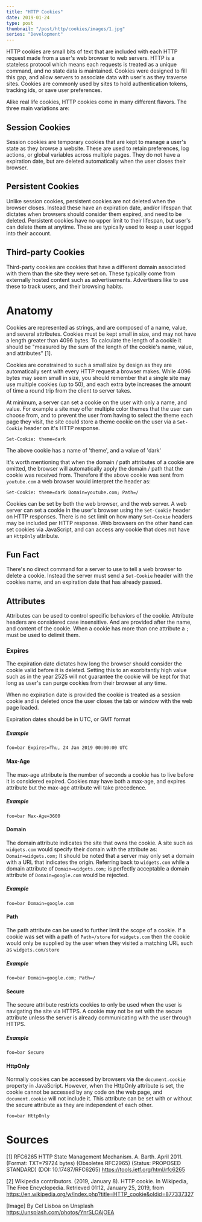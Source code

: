 ```yaml
---
title: "HTTP Cookies"
date: 2019-01-24
type: post
thumbnail: "/post/http/cookies/images/1.jpg"
series: "Development"
---
```


HTTP cookies are small bits of text that are included with each HTTP request made from a user's web browser to web servers. HTTP is a stateless protocol which means each requests is treated as a unique command, and no state data is maintained. Cookies were designed to fill this gap, and allow servers to associate data with user's as they traverse sites. Cookies are commonly used by sites to hold authentication tokens, tracking ids, or save user preferences.

Alike real life cookies, HTTP cookies come in many different flavors. The three main variations are:

## Session Cookies

Session cookies are temporary cookies that are kept to manage a user's state as they browse a website. These are used to retain preferences, log actions, or global variables across multiple pages. They do not have a expiration date, but are deleted automatically when the user closes their browser.

## Persistent Cookies

Unlike session cookies, persistent cookies are not deleted when the browser closes. Instead these have an expiration date, and/or lifespan that dictates when browsers should consider them expired, and need to be deleted. Persistent cookies have no upper limit to their lifespan, but user's can delete them at anytime. These are typically used to keep a user logged into their account.

## Third-party Cookies

Third-party cookies are cookies that have a different domain associated with them than the site they were set on. These typically come from externally hosted content such as advertisements. Advertisers like to use these to track users, and their browsing habits.

# Anatomy

Cookies are represented as strings, and are composed of a name, value, and several attributes. Cookies must be kept small in size, and may not have a length greater than 4096 bytes. To calculate the length of a cookie it should be "measured by the sum of the length of the cookie's name, value, and attributes" [1].

Cookies are constrained to such a small size by design as they are automatically sent with every HTTP request a browser makes. While 4096 bytes may seem small in size, you should remember that a single site may use multiple cookies (up to 50), and each extra byte increases the amount of time a round trip from the client to server takes.

At minimum, a server can set a cookie on the user with only a name, and value. For example a site may offer multiple color themes that the user can choose from, and to prevent the user from having to select the theme each page they visit, the site could store a theme cookie on the user via a `Set-Cookie` header on it's HTTP response.

```http
Set-Cookie: theme=dark
```

The above cookie has a name of 'theme', and a value of 'dark'

It's worth mentioning that when the domain / path attributes of a cookie are omitted, the browser will automatically apply the domain / path that the cookie was received from. Therefore if the above cookie was sent from `youtube.com` a web browser would interpret the header as:

```http
Set-Cookie: theme=dark Domain=youtube.com; Path=/
```

Cookies can be set by both the web browser, and the web server. A web server can set a cookie in the user's browser using the `Set-Cookie` header on HTTP responses. There is no set limit on how many `Set-Cookie` headers may be included per HTTP response. Web browsers on the other hand can set cookies via JavaScript, and can access any cookie that does not have an `HttpOnly` attribute.

## Fun Fact

There's no direct command for a server to use to tell a web browser to delete a cookie. Instead the server must send a `Set-Cookie` header with the cookies name, and an expiration date that has already passed.

## Attributes

Attributes can be used to control specific behaviors of the cookie. Attribute headers are considered case insensitive. And are provided after the name, and content of the cookie. When a cookie has more than one attribute a `;` must be used to delimit them.

### Expires

The expiration date dictates how long the browser should consider the cookie valid before it is deleted. Setting this to an exorbitantly high value such as in the year 2525 will not
guarantee the cookie will be kept for that long as user's can purge cookies from their browser at any time.

When no expiration date is provided the cookie is treated as a session cookie and is deleted once the user closes the tab or window with the web page loaded.

Expiration dates should be in UTC, or GMT format

##### Example

```http
foo=bar Expires=Thu, 24 Jan 2019 00:00:00 UTC
```

#### Max-Age

The max-age attribute is the number of seconds a cookie has to live before it is considered expired. Cookies may have both a max-age, and expires attribute but the max-age attribute will take precedence.

##### Example

```http
foo=bar Max-Age=3600
```

#### Domain

The domain attribute indicates the site that owns the cookie. A site such as `widgets.com` would specify their domain with the attribute as: `Domain=widgets.com;` It should be noted that a server may only set a domain with a URL that indicates the origin. Referring back to `widgets.com` while a domain attribute of `Domain=widgets.com;` is perfectly acceptable a domain attribute of `Domain=google.com` would be rejected.

##### Example

```http
foo=bar Domain=google.com
```

#### Path

The path attribute can be used to further limit the scope of a cookie. If a cookie was set with a path of `Path=/store` for `widgets.com` then the cookie would only be supplied by the user when they visited a matching URL such as `widgets.com/store`

##### Example

```http
foo=bar Domain=google.com; Path=/
```

#### Secure

The secure attribute restricts cookies to only be used when the user is navigating the site via HTTPS. A cookie may not be set with the secure attribute unless the server is already communicating with the user through HTTPS.

##### Example

```http
foo=bar Secure
```

#### HttpOnly

Normally cookies can be accessed by browsers via the `document.cookie` property in JavaScript. However, when the HttpOnly attribute is set, the cookie cannot be accessed by any code on the web page, and `document.cookie` will not include it. This attribute can be set with or without the secure attribute as they are independent of each other.

```http
foo=bar HttpOnly
```

# Sources

[1] RFC6265 HTTP State Management Mechanism. A. Barth. April 2011. (Format: TXT=79724 bytes) (Obsoletes RFC2965) (Status: PROPOSED STANDARD) (DOI: 10.17487/RFC6265)
https://tools.ietf.org/html/rfc6265

[2] Wikipedia contributors. (2019, January 8). HTTP cookie. In Wikipedia, The Free Encyclopedia. Retrieved 01:12, January 25, 2019, from https://en.wikipedia.org/w/index.php?title=HTTP_cookie&oldid=877337327

[Image] By Cel Lisboa on Unsplash
https://unsplash.com/photos/YnrSLOAjOEA

